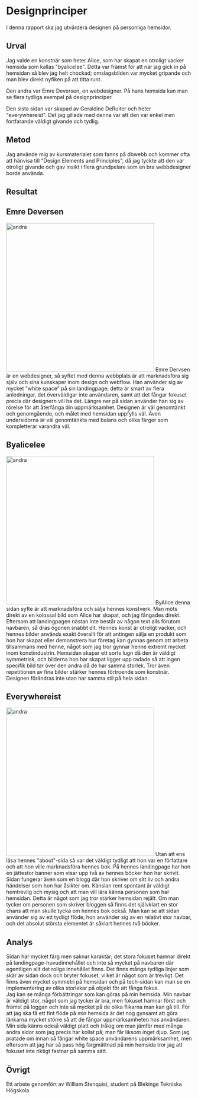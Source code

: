 Designprinciper
=======================
I denna rapport ska jag utvärdera designen på personliga hemsidor.

Urval
-----------------------

Jag valde en konstnär som heter Alice, som har skapat en otroligt vacker hemsida som kallas "byalicelee". Detta var främst för att när jag gick in på hemsidan så blev jag helt chockad; omslagsbilden var mycket gripande och man blev direkt nyfiken på att titta runt.

Den andra var Emre Deversen, en webdesigner. På hans hemsida kan man se flera tydliga exempel på designprinciper.

Den sista sidan var skapad av Geraldine DeRuiter och heter "everywhereist". Det jag gillade med denna var att den var enkel men fortfarande väldigt givande och tydlig.

Metod
-----------------------

Jag använde mig av kursmaterialet som fanns på dbwebb och kommer ofta att hänvisa till "Design Elements and Principles", då jag tyckte att den var otroligt givande och gav insikt i flera grundpelare som en bra webbdesigner borde använda.

Resultat
-----------------------

Emre Deversen
------------------
<img src="%base_url%/assets/img/emre.png" alt="andra" style="height: 400px;">
Emre Dervsen är en webdesigner, så syftet med denna webbplats är att marknadsföra sig själv och sina kunskaper inom design och webflow. Han använder sig av mycket "white space" på sin landingpage; detta är smart av flera anledningar, det överväldigar inte användaren, samt att det fångar fokuset precis där designern vill ha det. Längre ner på sidan använder han sig av rörelse för att återfånga din uppmärksamhet. Designen är väl genomtänkt och genomgående, och målet med hemsidan uppfylls väl. Även undersidorna är väl genomtänkta med balans och olika färger som kompletterar varandra väl.

Byalicelee
-----------------
<img src="%base_url%/assets/img/byalice.png" alt="andra" style="height: 400px;">
ByAlice denna sidan syfte är att marknadsföra och sälja hennes konstverk. Man möts direkt av en kolossal bild som Alice har skapat, och jag fångades direkt. Eftersom att landingpagen nästan inte består av någon text alls förutom navbaren, så dras ögonen snabbt dit. Hennes konst är otroligt vacker, och hennes bilder används exakt överallt för att antingen sälja en produkt som hon har skapat eller demonstrera hur företag kan gynnas genom att arbeta tillsammans med henne, något som jag tror gynnar henne extremt mycket inom konstindustrin. Hemsidan skapar ett sorts lugn då den är väldigt symmetrisk, och bilderna hon har skapat ligger upp radade så att ingen specifik bild tar över den andra då de har samma storlek. Tror även repetitionen av fina bilder stärker hennes förtroende som konstnär. Designen förändras inte utan har samma stil på hela sidan.

Everywhereist
-------
<img src="%base_url%/assets/img/everywhere.png" alt="andra" style="height: 400px;">
Utan att ens läsa hennes "about"-sida så var det väldigt tydligt att hon var en författare och att hon ville marknadsföra hennes bok. På hennes landingpage har hon en jättestor banner som visar upp två av hennes böcker hon har skrivit. Sidan fungerar även som en blogg där hon skriver om sitt liv och andra händelser som hon har åsikter om. Känslan rent spontant är väldigt hemtrevlig och mysig och att man vill lära känna personen som har hemsidan. Detta är något som jag tror stärker hemsidan rejält. Om man tycker om personen som skriver bloggen så finns det självklart en stor chans att man skulle tycka om hennes bok också. Man kan se att sidan använder sig av ett tydligt flöde; hon använder sig av en relativt stor navbar, och det absolut största elementet är såklart hennes två böcker.

Analys
-----------------------

Sidan har mycket färg men saknar karaktär; det stora fokuset hamnar direkt på landingpage-huvudinnehållet och inte så mycket på navbaren där egentligen allt det roliga innehållet finns. Det finns många tydliga linjer som skär av sidan dock och bryter fokuset, vilket är något som är trevligt. Det finns även mycket symmetri på hemsidan och på tech-sidan kan man se en implementering av olika storlekar på objekt för att fånga fokus.<br>
Jag kan se många förbättringar som kan göras på min hemsida. Min navbar är väldigt stor, något som jag tycker är bra, men fokuset hamnar först och främst på loggan och inte så mycket på de olika flikarna man kan gå till. För att jag ska få ett fint flöde på min hemsida är det nog gynsamt att göra länkarna mycket större så att de fångar uppmärksamheten hos användaren. Min sida känns också väldigt platt och tråkig om man jämför med många andra sidor som jag precis har kollat på; man får liksom inget djup. Som jag pratade om innan så fångar white space användarens uppmärksamhet, men eftersom att jag har så pass hög färgmättnad på min hemsida tror jag att fokuset inte riktigt fastnar på samma sätt.

Övrigt
-----------------------

Ett arbete genomfört av William Stenquist, student på Blekinge Tekniska Högskola.